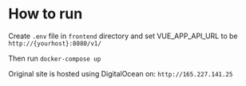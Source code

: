 # How to run

Create `.env` file in `frontend` directory and set VUE_APP_API_URL to be `http://{yourhost}:8080/v1/`

Then run `docker-compose up`

Original site is hosted using DigitalOcean on: `http://165.227.141.25`